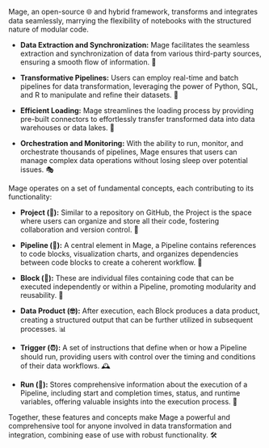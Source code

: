 Mage, an open-source 🌐 and hybrid framework, transforms and integrates data seamlessly, marrying the flexibility of notebooks with the structured nature of modular code.

- **Data Extraction and Synchronization:** Mage facilitates the seamless extraction and synchronization of data from various third-party sources, ensuring a smooth flow of information. 🔄

- **Transformative Pipelines:** Users can employ real-time and batch pipelines for data transformation, leveraging the power of Python, SQL, and R to manipulate and refine their datasets. 🚀

- **Efficient Loading:** Mage streamlines the loading process by providing pre-built connectors to effortlessly transfer transformed data into data warehouses or data lakes. 🚚

- **Orchestration and Monitoring:** With the ability to run, monitor, and orchestrate thousands of pipelines, Mage ensures that users can manage complex data operations without losing sleep over potential issues. 🎭

Mage operates on a set of fundamental concepts, each contributing to its functionality:

- **Project (🏢):** Similar to a repository on GitHub, the Project is the space where users can organize and store all their code, fostering collaboration and version control. 🤝

- **Pipeline (🪈):** A central element in Mage, a Pipeline contains references to code blocks, visualization charts, and organizes dependencies between code blocks to create a coherent workflow. 🔄

- **Block (🧱):** These are individual files containing code that can be executed independently or within a Pipeline, promoting modularity and reusability. 🧩

- **Data Product (🤓):** After execution, each Block produces a data product, creating a structured output that can be further utilized in subsequent processes. 📊

- **Trigger (⏰):** A set of instructions that define when or how a Pipeline should run, providing users with control over the timing and conditions of their data workflows. 🕰️

- **Run (🏃):** Stores comprehensive information about the execution of a Pipeline, including start and completion times, status, and runtime variables, offering valuable insights into the execution process. 📅

Together, these features and concepts make Mage a powerful and comprehensive tool for anyone involved in data transformation and integration, combining ease of use with robust functionality. 🛠️

